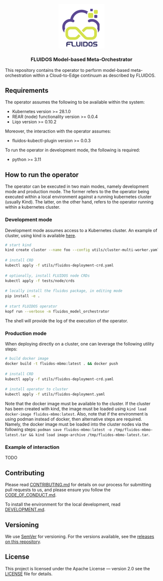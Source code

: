 <!-- markdownlint-disable first-line-h1 -->
<p align="center">
<a href="https://www.fluidos.eu/"> <img src="./docs/images/fluidoslogo.png" width="150"/> </a>
<h3 align="center">FLUIDOS Model-based Meta-Orchestrator</h3>
</p>

This repository contains the operator to perform model-based meta-orchestration within a Cloud-to-Edge continuum as described by FLUIDOS.

## Requirements

The operator assumes the following to be available within the system:
* Kubernetes version >= 28.1.0
* REAR (node) functionality version >= 0.0.4
* Liqo version >= 0.10.2

Moreover, the interaction with the operator assumes:
* fluidos-kubectl-plugin version >= 0.0.3

To run the operator in development mode, the following is required:
* python >= 3.11

## How to run the operator

The operator can be executed in two main modes, namely development mode and production mode.
The former refers to the the operator being executed within a local environment against a running kubernetes cluster (usually Kind). The latter, on the other hand, refers to the operator running within a kubernetes cluster.

### Development mode

Development mode assumes access to a Kubernetes cluster. An example of cluster, using kind is available [here](utils/cluster-multi-worker.yaml).

```bash
# start kind
kind create cluster --name foo --config utils/cluster-multi-worker.yaml --kubeconfig utils/examples/dublin-kubeconfig.yaml

# install CRD
kubectl apply -f utils/fluidos-deployment-crd.yaml

# optionally, install FLUIDOS node CRDs
kubectl apply -f tests/node/crds

# locally install the fluidos package, in editing mode
pip install -e .

# start FLUIDOS operator
kopf run --verbose -m fluidos_model_orchestrator
```

The shell will provide the log of the execution of the operator.

### Production mode

When deploying directly on a cluster, one can leverage the following utility steps:

```bash
# build docker image
docker build -t fluidos-mbmo:latest . && docker push

# install CRD
kubectl apply -f utils/fluidos-deployment-crd.yaml

# install operator to cluster
kubectl apply -f utils/fluidos-deployment.yaml
```

Note that the docker image must be available to the cluster. If the cluster has been created with kind, the image must be loaded using `kind load docker-image fluidos-mbmo:latest`. Also, note that if the environment is using podman instead of docker, then alternative steps are required. Namely, the docker image must be loaded into the cluster nodes via the following steps:
`podman save fluidos-mbmo:latest -o /tmp/fluidos-mbmo-latest.tar && kind load image-archive /tmp/fluidos-mbmo-latest.tar`.

### Example of interaction

TODO

## Contributing

Please read [CONTRIBUTING.md](CONTRIBUTING.md)
for details on our process for submitting pull requests to us, and please ensure
you follow the [CODE_OF_CONDUCT.md](CODE_OF_CONDUCT.md).

To install the environment for the local development,
read [DEVELOPMENT.md](DEVELOPMENT.md).


## Versioning

We use [SemVer](http://semver.org/) for versioning. For the versions available, see the [releases on this repository](https://github.com/fluidos-project/fluidos-modelbased-metaorchestrator/releases).


## License

This project is licensed under the Apache License — version 2.0
see the [LICENSE](LICENSE) file for details.
